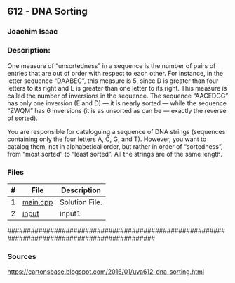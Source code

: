 ## 612 - DNA Sorting

### Joachim Isaac 


### Description:

One measure of “unsortedness” in a sequence is the number of pairs of entries that are out of order
with respect to each other. For instance, in the letter sequence “DAABEC”, this measure is 5, since D is
greater than four letters to its right and E is greater than one letter to its right. This measure is called
the number of inversions in the sequence. The sequence “AACEDGG” has only one inversion (E and D) —
it is nearly sorted — while the sequence “ZWQM” has 6 inversions (it is as unsorted as can be — exactly
the reverse of sorted).

You are responsible for cataloguing a sequence of DNA strings (sequences containing only the four
letters A, C, G, and T). However, you want to catalog them, not in alphabetical order, but rather in
order of “sortedness”, from “most sorted” to “least sorted”. All the strings are of the same length.



### Files

|   #   | File                        | Description                                                |
| :---: | --------------------------  | ---------------------------------------------------------- |
|   1   | [main.cpp](./main.cpp)      | Solution File.                                             |
|   2   | [input](./input)            | input1                                                     | 
 







##############################################################################################

### Sources
https://cartonsbase.blogspot.com/2016/01/uva612-dna-sorting.html
